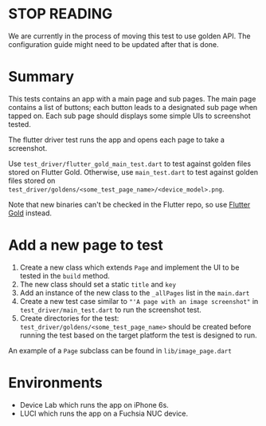 # STOP READING

We are currently in the process of moving this test to use golden API. The configuration guide might need to be updated after that is done.

# Summary

This tests contains an app with a main page and sub pages.
The main page contains a list of buttons; each button leads to a designated sub page when tapped on.
Each sub page should displays some simple UIs to screenshot tested.

The flutter driver test runs the app and opens each page to take a screenshot.

Use `test_driver/flutter_gold_main_test.dart` to test against golden files stored on Flutter Gold.
Otherwise, use `main_test.dart` to test against golden files stored on `test_driver/goldens/<some_test_page_name>/<device_model>.png`.

Note that new binaries can't be checked in the Flutter repo, so use [Flutter Gold](https://github.com/flutter/flutter/wiki/Writing-a-golden-file-test-for-package:flutter) instead.

# Add a new page to test

1. Create a new class which extends `Page` and implement the UI to be tested in the `build` method.
2. The new class should set a static `title` and `key`
3. Add an instance of the new class to the `_allPages` list in the `main.dart`
4. Create a new test case similar to `"'A page with an image screenshot"` in `test_driver/main_test.dart` to run the screenshot test.
5. Create directories for the test: `test_driver/goldens/<some_test_page_name>` should be created before running the test based on the target platform the test is designed to run.

An example of a `Page` subclass can be found in `lib/image_page.dart`

# Environments

* Device Lab which runs the app on iPhone 6s.
* LUCI which runs the app on a Fuchsia NUC device.
